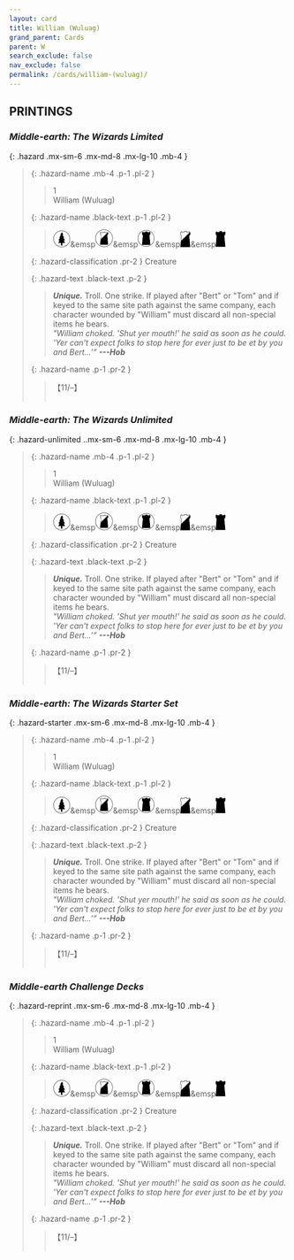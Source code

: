 ```yaml
---
layout: card
title: William (Wuluag)
grand_parent: Cards
parent: W
search_exclude: false
nav_exclude: false
permalink: /cards/william-(wuluag)/
---
```


## PRINTINGS


### _Middle-earth: The Wizards Limited_

{: .hazard .mx-sm-6 .mx-md-8 .mx-lg-10 .mb-4 }
> {: .hazard-name .mb-4 .p-1 .pl-2 }
> > <div class="hazard-mp">1</div>
> > <div class="card-name">William (Wuluag)</div>
>
> {: .hazard-name .black-text .p-1 .pl-2 }
> > ![](/assets/images/wilderness.svg)&emsp![](/assets/images/shadow-land.svg)&emsp![](/assets/images/dark-domain.svg)&emsp![](/assets/images/shadow-hold.svg)&emsp![](/assets/images/dark-hold.svg)
>
> {: .hazard-classification .pr-2 }
> Creature
>
> {: .hazard-text .black-text .p-2 }
> > _**Unique.**_ Troll. One strike. If played after "Bert" or "Tom" and if keyed to the same site path against the same company, each character wounded by "William" must discard all non-special items he bears. <br>_"William choked. 'Shut yer mouth!' he said as soon as he could. 'Yer can't expect folks to stop here for ever just to be et by you and Bert...’”_ ***---&#65279;Hob*** 
>
> {: .hazard-name .p-1 .pr-2 }
> > <div class="card-shield">【11/&ndash;】</div>
> > <div class="card-corruption">&nbsp;</div>

### _Middle-earth: The Wizards Unlimited_

{: .hazard-unlimited ..mx-sm-6 .mx-md-8 .mx-lg-10 .mb-4 }
> {: .hazard-name .mb-4 .p-1 .pl-2 }
> > <div class="hazard-mp">1</div>
> > <div class="card-name">William (Wuluag)</div>
>
> {: .hazard-name .black-text .p-1 .pl-2 }
> > ![](/assets/images/wilderness.svg)&emsp![](/assets/images/shadow-land.svg)&emsp![](/assets/images/dark-domain.svg)&emsp![](/assets/images/shadow-hold.svg)&emsp![](/assets/images/dark-hold.svg)
>
> {: .hazard-classification .pr-2 }
> Creature
>
> {: .hazard-text .black-text .p-2 }
> > _**Unique.**_ Troll. One strike. If played after "Bert" or "Tom" and if keyed to the same site path against the same company, each character wounded by "William" must discard all non-special items he bears. <br>_"William choked. 'Shut yer mouth!' he said as soon as he could. 'Yer can't expect folks to stop here for ever just to be et by you and Bert...’”_ ***---&#65279;Hob*** 
>
> {: .hazard-name .p-1 .pr-2 }
> > <div class="card-shield">【11/&ndash;】</div>
> > <div class="card-corruption-white">&nbsp;</div>

### _Middle-earth: The Wizards Starter Set_

{: .hazard-starter .mx-sm-6 .mx-md-8 .mx-lg-10 .mb-4 }
> {: .hazard-name .mb-4 .p-1 .pl-2 }
> > <div class="hazard-mp">1</div>
> > <div class="card-name">William (Wuluag)</div>
>
> {: .hazard-name .black-text .p-1 .pl-2 }
> > ![](/assets/images/wilderness.svg)&emsp![](/assets/images/shadow-land.svg)&emsp![](/assets/images/dark-domain.svg)&emsp![](/assets/images/shadow-hold.svg)&emsp![](/assets/images/dark-hold.svg)
>
> {: .hazard-classification .pr-2 }
> Creature
>
> {: .hazard-text .black-text .p-2 }
> > _**Unique.**_ Troll. One strike. If played after "Bert" or "Tom" and if keyed to the same site path against the same company, each character wounded by "William" must discard all non-special items he bears. <br>_"William choked. 'Shut yer mouth!' he said as soon as he could. 'Yer can't expect folks to stop here for ever just to be et by you and Bert...’”_ ***---&#65279;Hob*** 
>
> {: .hazard-name .p-1 .pr-2 }
> > <div class="card-shield">【11/&ndash;】</div>
> > <div class="card-corruption-white">&nbsp;</div>

### _Middle-earth Challenge Decks_

{: .hazard-reprint .mx-sm-6 .mx-md-8 .mx-lg-10 .mb-4 }
> {: .hazard-name .mb-4 .p-1 .pl-2 }
> > <div class="hazard-mp">1</div>
> > <div class="card-name">William (Wuluag)</div>
>
> {: .hazard-name .black-text .p-1 .pl-2 }
> > ![](/assets/images/wilderness.svg)&emsp![](/assets/images/shadow-land.svg)&emsp![](/assets/images/dark-domain.svg)&emsp![](/assets/images/shadow-hold.svg)&emsp![](/assets/images/dark-hold.svg)
>
> {: .hazard-classification .pr-2 }
> Creature
>
> {: .hazard-text .black-text .p-2 }
> > _**Unique.**_ Troll. One strike. If played after "Bert" or "Tom" and if keyed to the same site path against the same company, each character wounded by "William" must discard all non-special items he bears. <br>_"William choked. 'Shut yer mouth!' he said as soon as he could. 'Yer can't expect folks to stop here for ever just to be et by you and Bert...’”_ ***---&#65279;Hob*** 
>
> {: .hazard-name .p-1 .pr-2 }
> > <div class="card-shield">【11/&ndash;】</div>
> > <div class="card-corruption-white">&nbsp;</div>
